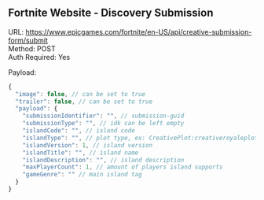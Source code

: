 ## Fortnite Website - Discovery Submission

URL: https://www.epicgames.com/fortnite/en-US/api/creative-submission-form/submit \
Method: POST \
Auth Required: Yes

Payload:

```js
{
  "image": false, // can be set to true
  "trailer": false, // can be set to true
  "payload": {
    "submissionIdentifier": "", // submission-guid
    "submissionType": "", // idk can be left empty
    "islandCode": "", // island code
    "islandType": "", // plot type, ex: CreativePlot:creativeroyaleplot
    "islandVersion": 1, // island version
    "islandTitle": "", // island name
    "islandDescription": "", // island description
    "maxPlayerCount": 1, // amount of players island supports
    "gameGenre": "" // main island tag
  }
}
```

